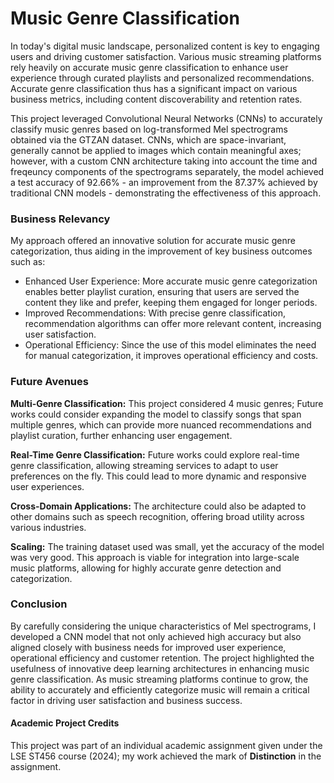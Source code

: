 # Music Genre Classification

In today's digital music landscape, personalized content is key to engaging users and driving customer satisfaction. Various music streaming platforms rely heavily on accurate music genre classification to enhance user experience through curated playlists and personalized recommendations. Accurate genre classification thus has a significant impact on various business metrics, including content discoverability and retention rates.

This project leveraged Convolutional Neural Networks (CNNs) to accurately classify music genres based on log-transformed Mel spectrograms obtained via the GTZAN dataset. CNNs, which are space-invariant, generally cannot be applied to images which contain meaningful axes; however, with a custom CNN architecture taking into account the time and freqeuncy components of the spectrograms separately, the model achieved a test accuracy of 92.66% - an improvement from the 87.37% achieved by traditional CNN models - demonstrating the effectiveness of this approach. 

### Business Relevancy 

My approach offered an innovative solution for accurate music genre categorization, thus aiding in the improvement of key business outcomes such as:
- Enhanced User Experience: More accurate music genre categorization enables better playlist curation, ensuring that users are served the content they like and prefer, keeping them engaged for longer periods.
- Improved Recommendations: With precise genre classification, recommendation algorithms can offer more relevant content, increasing user satisfaction.
- Operational Efficiency: Since the use of this model eliminates the need for manual categorization, it improves operational efficiency and costs.

### Future Avenues

**Multi-Genre Classification:** This project considered 4 music genres; Future works could consider expanding the model to classify songs that span multiple genres, which can provide more nuanced recommendations and playlist curation, further enhancing user engagement.

**Real-Time Genre Classification:** Future works could explore real-time genre classification, allowing streaming services to adapt to user preferences on the fly. This could lead to more dynamic and responsive user experiences.

**Cross-Domain Applications:** The architecture could also be adapted to other domains such as speech recognition, offering broad utility across various industries.

**Scaling:** The training dataset used was small, yet the accuracy of the model was very good. This approach is viable for integration into large-scale music platforms, allowing for highly accurate genre detection and categorization.

### Conclusion
By carefully considering the unique characteristics of Mel spectrograms, I developed a CNN model that not only achieved high accuracy but also aligned closely with business needs for improved user experience, operational efficiency and customer retention. The project highlighted the usefulness of innovative deep learning architectures in enhancing music genre classification. As music streaming platforms continue to grow, the ability to accurately and efficiently categorize music will remain a critical factor in driving user satisfaction and business success. 

#### Academic Project Credits
This project was part of an individual academic assignment given under the LSE ST456 course (2024); my work achieved the mark of **Distinction** in the assignment.
